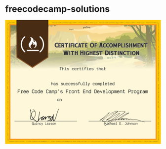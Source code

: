 # freecodecamp-solutions

![Certificate Screenshot](/fcc-certificate-frontend.jpg?raw=true "Certificate Screenshot")
